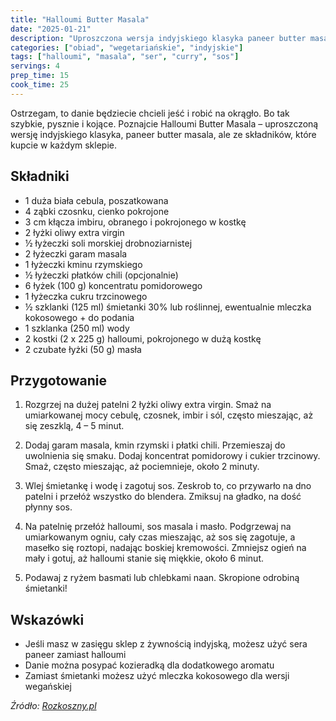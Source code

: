 ```yaml
---
title: "Halloumi Butter Masala"
date: "2025-01-21"
description: "Uproszczona wersja indyjskiego klasyka paneer butter masala, przygotowana z łatwo dostępnych składników. Kremowy, aromatyczny sos z delikatnym serem halloumi."
categories: ["obiad", "wegetariańskie", "indyjskie"]
tags: ["halloumi", "masala", "ser", "curry", "sos"]
servings: 4
prep_time: 15
cook_time: 25
---
```


Ostrzegam, to danie będziecie chcieli jeść i robić na okrągło. Bo tak szybkie, pysznie i kojące. Poznajcie Halloumi Butter Masala – uproszczoną wersję indyjskiego klasyka, paneer butter masala, ale ze składników, które kupcie w każdym sklepie.

## Składniki

- 1 duża biała cebula, poszatkowana
- 4 ząbki czosnku, cienko pokrojone
- 3 cm kłącza imbiru, obranego i pokrojonego w kostkę
- 2 łyżki oliwy extra virgin
- ½ łyżeczki soli morskiej drobnoziarnistej
- 2 łyżeczki garam masala
- 1 łyżeczki kminu rzymskiego
- ½ łyżeczki płatków chili (opcjonalnie)
- 6 łyżek (100 g) koncentratu pomidorowego
- 1 łyżeczka cukru trzcinowego
- ½ szklanki (125 ml) śmietanki 30% lub roślinnej, ewentualnie mleczka kokosowego + do podania
- 1 szklanka (250 ml) wody
- 2 kostki (2 x 225 g) halloumi, pokrojonego w dużą kostkę
- 2 czubate łyżki (50 g) masła

## Przygotowanie

1. Rozgrzej na dużej patelni 2 łyżki oliwy extra virgin. Smaż na umiarkowanej mocy cebulę, czosnek, imbir i sól, często mieszając, aż się zeszklą, 4 – 5 minut.

2. Dodaj garam masala, kmin rzymski i płatki chili. Przemieszaj do uwolnienia się smaku. Dodaj koncentrat pomidorowy i cukier trzcinowy. Smaż, często mieszając, aż pociemnieje, około 2 minuty.

3. Wlej śmietankę i wodę i zagotuj sos. Zeskrob to, co przywarło na dno patelni i przełóż wszystko do blendera. Zmiksuj na gładko, na dość płynny sos.

4. Na patelnię przełóż halloumi, sos masala i masło. Podgrzewaj na umiarkowanym ogniu, cały czas mieszając, aż sos się zagotuje, a masełko się roztopi, nadając boskiej kremowości. Zmniejsz ogień na mały i gotuj, aż halloumi stanie się miękkie, około 6 minut.

5. Podawaj z ryżem basmati lub chlebkami naan. Skropione odrobiną śmietanki!

## Wskazówki

- Jeśli masz w zasięgu sklep z żywnością indyjską, możesz użyć sera paneer zamiast halloumi
- Danie można posypać kozieradką dla dodatkowego aromatu
- Zamiast śmietanki możesz użyć mleczka kokosowego dla wersji wegańskiej

_Źródło: [Rozkoszny.pl](https://www.rozkoszny.pl/halloumi-butter-masala/)_
